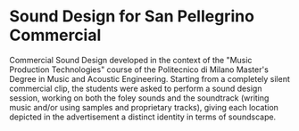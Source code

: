 # Sound Design for San Pellegrino Commercial 
Commercial Sound Design developed in the context of the "Music Production Technologies" course of the Politecnico di Milano Master's Degree in Music and Acoustic Engineering. Starting from a completely silent commercial clip, the students were asked to perform a sound design session, working on both the foley sounds and the soundtrack (writing music and/or using samples and proprietary tracks), giving each location depicted in the advertisement a distinct identity in terms of soundscape.
